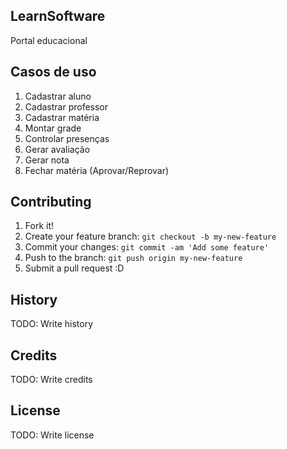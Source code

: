 ## LearnSoftware
Portal educacional

## Casos de uso
1. Cadastrar aluno
2. Cadastrar professor
3. Cadastrar matéria
4. Montar grade
5. Controlar presenças
6. Gerar avaliação
7. Gerar nota
8. Fechar matéria (Aprovar/Reprovar)

## Contributing
1. Fork it!
2. Create your feature branch: `git checkout -b my-new-feature`
3. Commit your changes: `git commit -am 'Add some feature'`
4. Push to the branch: `git push origin my-new-feature`
5. Submit a pull request :D
## History
TODO: Write history
## Credits
TODO: Write credits
## License
TODO: Write license
